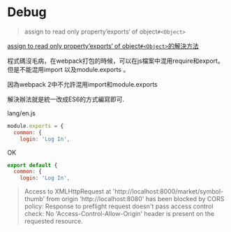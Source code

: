 # Debug

> assign to read only property’exports‘ of object`#<Object>`

[assign to read only property’exports‘ of object`#<Object>`的解決方法](https://www.itread01.com/content/1565151603.html)

程式碼沒毛病，在webpack打包的時候，可以在js檔案中混用require和export。但是不能混用import 以及module.exports 。

因為webpack 2中不允許混用import和module.exports

解決辦法就是統一改成ES6的方式編寫即可.

lang/en.js

```js
module.exports = {
  common: {
    login: 'Log In',
```

OK

```js
export default {
  common: {
    login: 'Log In',
```

> Access to XMLHttpRequest at 'http://localhost:8000/market/symbol-thumb' from origin 'http://localhost:8080' has been blocked by CORS policy: Response to preflight request doesn't pass access control check: No 'Access-Control-Allow-Origin' header is present on the requested resource.